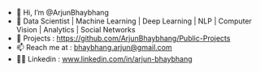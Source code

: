 - 👋 Hi, I’m @ArjunBhaybhang
- 💞️ Data Scientist | Machine Learning | Deep Learning | NLP | Computer Vision | Analytics | Social Networks
- 👀 Projects      : https://github.com/ArjunBhaybhang/Public-Projects 
- 📫 Reach me at   : bhaybhang.arjun@gmail.com
- 👨‍💻 Linkedin      : www.linkedin.com/in/arjun-bhaybhang	
<!---
ArjunBhaybhang/ArjunBhaybhang is a ✨ special ✨ repository because its `README.md` (this file) appears on your GitHub profile.
You can click the Preview link to take a look at your changes.
--->
